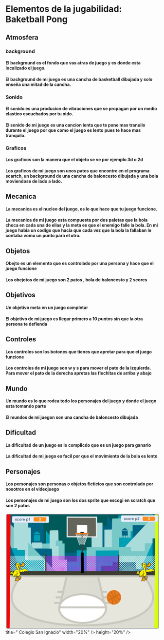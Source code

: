 # Elementos de la jugabilidad: Baketball Pong

## Atmosfera

### background 
#### El background es el fondo que vas atras de juego y es donde esta localizado el juego.
#### El background de mi juego es una cancha de basketball dibujada y solo enseña una mitad de la cancha.

### Sonido
#### El sonido es una producion de vibraciones que se propagan por un medio elastico escuchados por tu oido.
#### El sonido de mi juego es una cancion lenta que te pone mas tranuilo durante el juego por que como el juego es lento pues te hace mas tranquilo.

### Graficos
#### Los graficos son la manera que el objeto se ve por ejemplo 3d o 2d 
#### Los graficos de mi juego son unos patos que encontre en el programa scartch, un background de una cancha de baloncesto dibujada y una bola moviendose de lado a lado.

## Mecanica
#### La mecanica es el nucleo del juego, es lo que hace que tu juego funcione.
#### La mecanica de mi juego esta compuesta por dos paletas que la bola choca en cada una de ellas y la meta es que el enemigo falle la bola. En mi juego habia un codigo que hacia que cada vez que la bola la fallaban le contaba vomo un punto para el otro.

## Objetos
#### Obejto es un elemento que es controlado por una persona y hace que el juego funcione 
#### Los obejotos de mi juego son 2 patos , bola de baloncesto y 2 scores 

## Objetivos
#### Un objetivo meta en un juego completar 
#### El objetivo de mi juego es llegar primero a 10 puntos sin que la otra persona te defienda 

## Controles 
#### Los controles son los botones que tienes que apretar para que el juego funcione
#### Los controles de mi juego son w y s para mover el pato de la izquierda. Para mover el pato de la derecha apretas las flechitas de arriba y abajo

## Mundo
#### Un mundo es lo que rodea todo los personajes del juego y donde el juego esta tomando parte
#### El mundos de mi juegon son una cancha de baloncesto dibujada

## Dificultad
#### La dificultad de un juego es lo complicdo que es un juego para ganarlo
#### La dificultad de mi juego es facil por que el movimiento de la bola es lento 

## Personajes 
#### Los personajes son personas o objetos ficticios que son controlado por nosotros en el videojuego
#### Los personajes de mi juego son los dos sprite que escogi en scratch que son 2 patos

<img    src="scratch.png" />
title=" Colegio San Ignacio"
width="20%" />
height="20%" />
